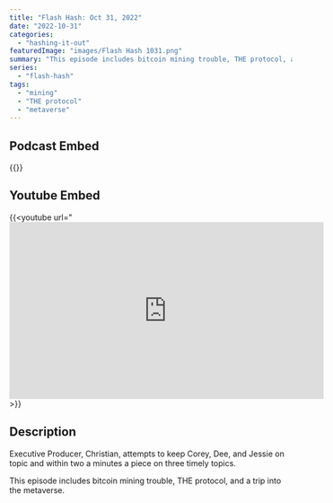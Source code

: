 ```yaml
---
title: "Flash Hash: Oct 31, 2022"
date: "2022-10-31"
categories: 
  - "hashing-it-out"
featuredImage: "images/Flash Hash 1031.png"
summary: "This episode includes bitcoin mining trouble, THE protocol, and a trip into the metaverse."
series:
  - "flash-hash"
tags: 
  - "mining"
  - "THE protocol"
  - "metaverse"
---
```



## Podcast Embed
{{<podcast-embed url="https://embed.sounder.fm/play/489248">}}

## Youtube Embed
{{<youtube url="<iframe width="560" height="315" src="https://www.youtube.com/embed/3EDdi1kpvNk" title="YouTube video player" frameborder="0" allow="accelerometer; autoplay; clipboard-write; encrypted-media; gyroscope; picture-in-picture" allowfullscreen></iframe>>}}

## Description
Executive Producer, Christian, attempts to keep Corey, Dee, and Jessie on topic and within two a minutes a piece on three timely topics.

This episode includes bitcoin mining trouble, THE protocol, and a trip into the metaverse.